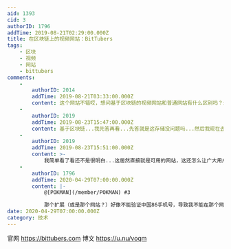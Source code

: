 ```yaml
---
aid: 1393
cid: 3
authorID: 1796
addTime: 2019-08-21T02:29:00.000Z
title: 在区块链上的视频网站：BitTubers
tags:
    - 区块
    - 视频
    - 网站
    - bittubers
comments:
    -
        authorID: 2014
        addTime: 2019-08-21T03:33:00.000Z
        content: 这个网站不错哎，想问基于区块链的视频网站和普通网站有什么区别吗？最主要的方面。
    -
        authorID: 2019
        addTime: 2019-08-23T15:47:00.000Z
        content: 基于区块链...我先答再看...先答就是这存储没问题吗...然后我现在去开始看了
    -
        authorID: 2019
        addTime: 2019-08-23T15:51:00.000Z
        content: >-
            我简单看了看还不是很明白...这居然直接就是可用的网站，这还怎么让广大用户支撑区块链....莫非那个宣传赚钱的浏览器扩展能做到这个吗........
    -
        authorID: 1796
        addTime: 2020-04-29T07:00:00.000Z
        content: |-
            @[POKMAN](/member/POKMAN) #3

            那个扩展（或是那个网站？）好像不能验证中国86手机号，导致我不能在那个网站发视频 (╯°▽°)╯ ┻━┻
date: 2020-04-29T07:00:00.000Z
category: 技术
---
```


官网 https://bittubers.com 博文 https://u.nu/voqm

